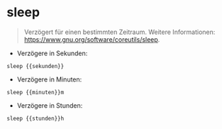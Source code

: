 # sleep

> Verzögert für einen bestimmten Zeitraum.
> Weitere Informationen: <https://www.gnu.org/software/coreutils/sleep>.

- Verzögere in Sekunden:

`sleep {{sekunden}}`

- Verzögere in Minuten:

`sleep {{minuten}}m`

- Verzögere in Stunden:

`sleep {{stunden}}h`
